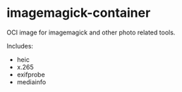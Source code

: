 # imagemagick-container
OCI image for imagemagick and other photo related tools.

Includes:
- heic
- x.265
- exifprobe
- mediainfo

